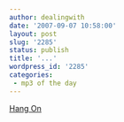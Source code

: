 ```yaml
---
author: dealingwith
date: '2007-09-07 10:58:00'
layout: post
slug: '2285'
status: publish
title: '...'
wordpress_id: '2285'
categories:
 - mp3 of the day
---
```


[Hang On][1]

   [1]: http://danielsjourney.com/blog/files/2007/09/01%20Hang%20On.mp3

